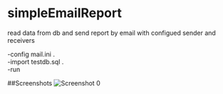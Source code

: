 # simpleEmailReport
read data from db and send report by email with configued sender and receivers 

-config mail.ini .   
-import testdb.sql .  
-run

##Screenshots
![Screenshot 0](https://raw.githubusercontent.com/zealot2002/simpleEmailReport/master/screenshot/%E5%B1%8F%E5%B9%95%E5%BF%AB%E7%85%A7%202017-01-18%20%E4%B8%8A%E5%8D%8811.25.57.png)


